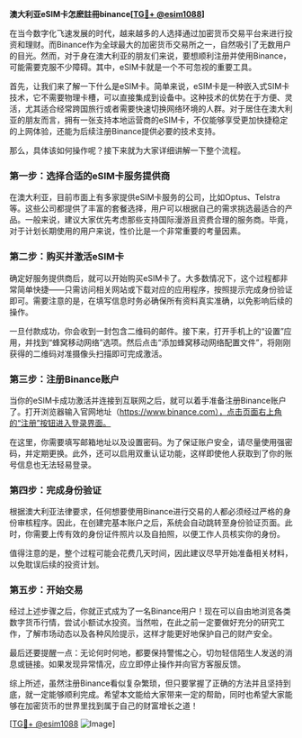 **澳大利亚eSIM卡怎麽註冊binance[[TG💪+ @esim1088](https://t.me/s/esim1088)]**

在当今数字化飞速发展的时代，越来越多的人选择通过加密货币交易平台来进行投资和理财。而Binance作为全球最大的加密货币交易所之一，自然吸引了无数用户的目光。然而，对于身在澳大利亚的朋友们来说，要想顺利注册并使用Binance，可能需要克服不少障碍。其中，eSIM卡就是一个不可忽视的重要工具。

首先，让我们来了解一下什么是eSIM卡。简单来说，eSIM卡是一种嵌入式SIM卡技术，它不需要物理卡槽，可以直接集成到设备中。这种技术的优势在于方便、灵活，尤其适合经常跨国旅行或者需要快速切换网络环境的人群。对于居住在澳大利亚的朋友而言，拥有一张支持本地运营商的eSIM卡，不仅能够享受更加快捷稳定的上网体验，还能为后续注册Binance提供必要的技术支持。

那么，具体该如何操作呢？接下来就为大家详细讲解一下整个流程。

### 第一步：选择合适的eSIM卡服务提供商

在澳大利亚，目前市面上有多家提供eSIM卡服务的公司，比如Optus、Telstra等。这些公司都提供了丰富的套餐选择，用户可以根据自己的需求挑选最适合的产品。一般来说，建议大家优先考虑那些支持国际漫游且资费合理的服务商。毕竟，对于计划长期使用的用户来说，性价比是一个非常重要的考量因素。

### 第二步：购买并激活eSIM卡

确定好服务提供商后，就可以开始购买eSIM卡了。大多数情况下，这个过程都非常简单快捷——只需访问相关网站或下载对应的应用程序，按照提示完成身份验证即可。需要注意的是，在填写信息时务必确保所有资料真实准确，以免影响后续的操作。

一旦付款成功，你会收到一封包含二维码的邮件。接下来，打开手机上的“设置”应用，并找到“蜂窝移动网络”选项。然后点击“添加蜂窝移动网络配置文件”，将刚刚获得的二维码对准摄像头扫描即可完成激活。

### 第三步：注册Binance账户

当你的eSIM卡成功激活并连接到互联网之后，就可以着手准备注册Binance账户了。打开浏览器输入官网地址（https://www.binance.com），点击页面右上角的“注册”按钮进入登录界面。

在这里，你需要填写邮箱地址以及设置密码。为了保证账户安全，请尽量使用强密码，并定期更换。此外，还可以启用双重认证功能，这样即使他人获取到了你的账号信息也无法轻易登录。

### 第四步：完成身份验证

根据澳大利亚法律要求，任何想要使用Binance进行交易的人都必须经过严格的身份审核程序。因此，在创建完基本账户之后，系统会自动跳转至身份验证页面。此时，你需要上传有效的身份证件照片以及自拍照，以便工作人员核实你的身份。

值得注意的是，整个过程可能会花费几天时间，因此建议尽早开始准备相关材料，以免耽误后续的投资计划。

### 第五步：开始交易

经过上述步骤之后，你就正式成为了一名Binance用户！现在可以自由地浏览各类数字货币行情，尝试小额试水投资。当然啦，在此之前一定要做好充分的研究工作，了解市场动态以及各种风险提示，这样才能更好地保护自己的财产安全。

最后还要提醒一点：无论何时何地，都要保持警惕之心，切勿轻信陌生人发送的消息或链接。如果发现异常情况，应立即停止操作并向官方客服反馈。

综上所述，虽然注册Binance看似复杂繁琐，但只要掌握了正确的方法并且坚持到底，就一定能够顺利完成。希望本文能给大家带来一定的帮助，同时也希望大家能够在加密货币的世界里找到属于自己的财富增长之道！

[[TG💪+ @esim1088](https://t.me/s/esim1088) ![Image](https://i.postimg.cc/4NQfJmqS/Snipaste-2025-05-13-00-14-12.png)]